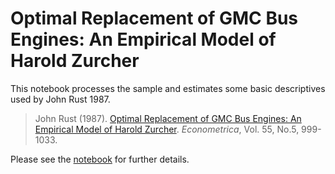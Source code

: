 # Optimal Replacement of GMC Bus Engines: An Empirical Model of Harold Zurcher

This notebook processes the sample and estimates some basic descriptives used by John Rust 1987.
> John Rust (1987). [Optimal Replacement of GMC Bus Engines: An Empirical Model of Harold Zurcher](https://doi.org/10.2307/1911259). 
>*Econometrica*, Vol. 55, No.5, 999-1033.

Please see the [notebook](https://github.com/OpenSourceEconomics/harold_zurcher_data/blob/master/explorations.ipynb) for further details.


